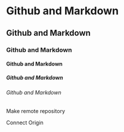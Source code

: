 # Github and Markdown

## Github and Markdown

### Github and Markdown

#### Github and Markdown

##### Github and Markdown

###### Github and Markdown


Make remote repository

Connect Origin
